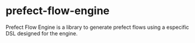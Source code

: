 # prefect-flow-engine

Prefect Flow Engine is a library to generate prefect flows using a especific DSL
designed for the engine.

## 